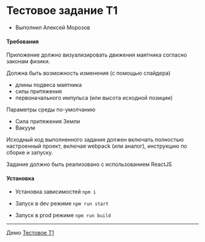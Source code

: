 # Тестовое задание T1

* Выполнил Алексей Морозов

#### Требования

Приложение должно визуализировать движения маятника согласно законам физики.

Должна быть возможность изменения (с помощью слайдера)
- длины подвеса маятника
- силы притяжения
- первоначального импульса (или высота исходной позиции)

Параметры среды по-умолчанию
- Сила притяжения Земли
- Вакуум

Исходный код выполненного задания должен включать полностью настроенный проект, включая webpack (или аналог), 
инструкцию по сборке и запуску.

Задание должно быть реализовано с использованием ReactJS

#### Установка

- Установка зависимостей `npm i`

- Запуск в dev режиме `npm run start`

- Запуск в prod режиме `npm run build`

---

Демо [Тестовое T1](https://t1-test-task-d.vercel.app/)
